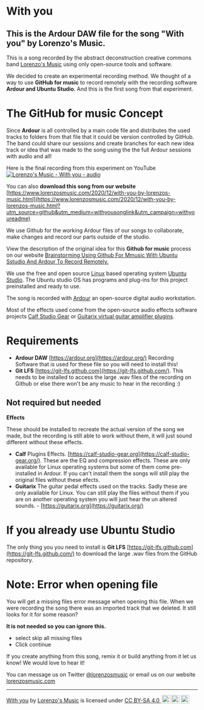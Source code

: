 # With you
## This is the Ardour DAW file for the song "With you" by Lorenzo's Music.

This is a song recorded by the abstract deconstruction creative commons band [Lorenzo's Music](https://www.lorenzosmusic.com/?utm_source=github&utm_medium=bandlink&utm_campaign=withyoureadme) using only open-source tools and software.

We decided to create an experimental recording method. We thought of a way to use **GitHub for music** to record remotely with the recording software **Ardour and Ubuntu Studio**. And this is the first song from that experiment.

# The GitHub for music Concept
Since **Ardour** is all controlled by a main code file and distributes the used tracks to folders from that file that it could be version controlled by GitHub. The band could share our sessions and create branches for each new idea track or idea that was made to the song using the the full Ardour sessions with audio and all!

Here is the final recording from this experiment on YouTube
[![Lorenzo's Music - With you - audio](https://img.youtube.com/vi/LNlU8ZII-BQ/0.jpg)](https://www.youtube.com/watch?v=LNlU8ZII-BQ)

You can also **download this song from our website**
[https://www.lorenzosmusic.com/2020/12/with-you-by-lorenzos-music.html](https://www.lorenzosmusic.com/2020/12/with-you-by-lorenzos-music.html?utm_source=github&utm_medium=withyousonglink&utm_campaign=withyoureadme)

We use Github for the working Ardour files of our songs to collaborate, make changes and record our parts outside of the studio.

View the description of the original idea for this **Github for music** process on our website [Brainstorming Using Github For Mmusic With Ubuntu Sstudio And Ardour To Record Remotely.](https://www.lorenzosmusic.com/2020/11/brainstorming-using-github-for-music.html?utm_source=github&utm_medium=articlelink&utm_campaign=withyoureadme)

We use the free and open source [Linux](https://www.linux.org/) based operating system [Ubuntu Studio](https://ubuntustudio.org/). The Ubuntu studio OS has programs and plug-ins for this project preinstalled and ready to use.

The song is recorded with [Ardour](https://ardour.org/) an open-source digital audio workstation.

Most of the effects used come from the open-source audio effects software projects [Calf Studio Gear](https://calf-studio-gear.org/) or [Guitarix virtual guitar amplifier plugins](https://guitarix.org/).

# Requirements
* **Ardour DAW** [https://ardour.org](https://ardour.org/) Recording Software that is used for these file so you will need to install this!
* **Git LFS** [https://git-lfs.github.com](https://git-lfs.github.com/). This needs to be installed to access the large .wav files of the recording on Github or else there won't be any music to hear in the recording :)

## Not required but needed
**Effects**

These should be installed to recreate the actual version of the song we made, but the recording is still able to work without them, it will just sound different without these effects.
* **Calf** Plugins Effects. [https://calf-studio-gear.org](https://calf-studio-gear.org/). These are the EQ and compression effects. These are only available for Linux operating systems but some of them come pre-installed in Ardour. If you can't install them the songs will still play the original files without these efects.
* **Guitarix** The guitar pedal effects used on the tracks. Sadly these are only available for Linux. You can still play the files without them if you are on another operating system you will just hear the un altered sounds. - [https://guitarix.org](https://guitarix.org/)

# If you already use Ubuntu Studio
The only thing you you need to install is  **Git LFS** [https://git-lfs.github.com](https://git-lfs.github.com/) to download the large .wav files from the GitHub repository.

# Note: Error when opening file
You will get a missing files error message when opening this file. When we were recording the song there was an imported track that we deleted. It still looks for it for some reason?

**It is not needed so you can ignore this.**
* select skip all missing files
* Click continue

If you create anything from this song, remix it or build anything from it let us know! We would love to hear it!

You can message us on Twitter [@lorenzosmusic](https://twitter.com/lorenzosmusic) or email us on our website [lorenzosmusic.com](https://www.lorenzosmusic.com/p/contact.html?utm_source=github&utm_medium=contactlink&utm_campaign=withyoureadme)

---
<p xmlns:dct="http://purl.org/dc/terms/" xmlns:cc="http://creativecommons.org/ns#"><a rel="cc:attributionURL" property="dct:title" href="https://www.lorenzosmusic.com/2020/12/with-you-by-lorenzos-music.html?utm_source=github&utm_medium=ccsonglink&utm_campaign=withyoureadme">With you</a> by <a rel="cc:attributionURL dct:creator" property="cc:attributionName" href="https://www.lorenzosmusic.com/?utm_source=github&utm_medium=ccbandlink&utm_campaign=withyoureadme">Lorenzo's Music</a> is licensed under <a rel="license" href="https://creativecommons.org/licenses/by-sa/4.0?ref=chooser-v1" target="_blank" rel="license noopener noreferrer" style="display:inline-block;">CC BY-SA 4.0 <img style="height:22px!important;width:22px!important;margin-left:3px;vertical-align:text-bottom;" src="https://mirrors.creativecommons.org/presskit/icons/cc.svg?ref=chooser-v1"><img style="height:22px!important;width:22px!important;margin-left:3px;vertical-align:text-bottom;" src="https://mirrors.creativecommons.org/presskit/icons/by.svg?ref=chooser-v1"><img style="height:22px!important;width:22px!important;margin-left:3px;vertical-align:text-bottom;" src="https://mirrors.creativecommons.org/presskit/icons/sa.svg?ref=chooser-v1"></a></p>
